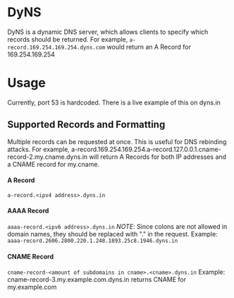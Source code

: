 # DyNS

DyNS is a dynamic DNS server, which allows clients to specify which records should be returned. For example, 
`a-record.169.254.169.254.dyns.com` would return an A Record for 169.254.169.254

# Usage
Currently, port 53 is hardcoded. There is a live example of this on dyns.in

## Supported Records and Formatting
Multiple records can be requested at once. This is useful for DNS rebinding attacks.
For example, a-record.169.254.169.254.a-record.127.0.0.1.cname-record-2.my.cname.dyns.in will return A Records for both IP addresses and a CNAME record for my.cname.

#### A Record
`a-record.<ipv4 address>.dyns.in`
  
#### AAAA Record
`aaaa-record.<ipv6 address>.dyns.in`
*NOTE*: Since colons are not allowed in domain names, they should be replaced with "." in the 
  request. 
  Example: `aaaa-record.2606.2800.220.1.248.1893.25c8.1946.dyns.in`
  
#### CNAME Record
`cname-record-<amount of subdomains in cname>.<cname>.dyns.in`
Example: cname-record-3.my.example.com.dyns.in returns CNAME for my.example.com
  
  
